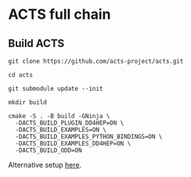 # ACTS full chain

## Build ACTS

```
git clone https://github.com/acts-project/acts.git

cd acts

git submodule update --init

mkdir build

cmake -S . -B build -GNinja \
  -DACTS_BUILD_PLUGIN_DD4HEP=ON \
  -DACTS_BUILD_EXAMPLES=ON \
  -DACTS_BUILD_EXAMPLES_PYTHON_BINDINGS=ON \
  -DACTS_BUILD_EXAMPLES_DD4HEP=ON \
  -DACTS_BUILD_ODD=ON
```

Alternative setup [here](https://codimd.web.cern.ch/A108z_6tRiWJaIa5yAabdg).
